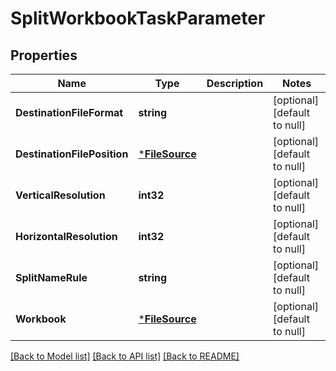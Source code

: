 # SplitWorkbookTaskParameter

## Properties
Name | Type | Description | Notes
------------ | ------------- | ------------- | -------------
**DestinationFileFormat** | **string** |  | [optional] [default to null]
**DestinationFilePosition** | [***FileSource**](FileSource.md) |  | [optional] [default to null]
**VerticalResolution** | **int32** |  | [optional] [default to null]
**HorizontalResolution** | **int32** |  | [optional] [default to null]
**SplitNameRule** | **string** |  | [optional] [default to null]
**Workbook** | [***FileSource**](FileSource.md) |  | [optional] [default to null]

[[Back to Model list]](../README.md#documentation-for-models) [[Back to API list]](../README.md#documentation-for-api-endpoints) [[Back to README]](../README.md)


